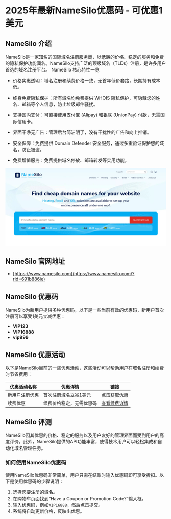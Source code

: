 # 2025年最新NameSilo优惠码 - 可优惠1美元

## NameSilo 介绍
NameSilo是一家知名的国际域名注册服务商，以低廉的价格、稳定的服务和免费的隐私保护功能闻名。NameSilo支持广泛的顶级域名（TLDs）注册，是许多用户首选的域名注册平台。
NameSilo 核心特性一览
- 价格实惠透明：域名注册和续费价格一致，无首年低价套路，长期持有成本低。

- 终身免费隐私保护：所有域名均免费提供 WHOIS 隐私保护，可隐藏您的姓名、邮箱等个人信息，防止垃圾邮件骚扰。

- 支持国内支付：可直接使用支付宝 (Alipay) 和银联 (UnionPay) 付款，无需国际信用卡。

- 界面干净无广告：管理后台简洁明了，没有干扰性的广告和向上推销。

- 安全保障：免费提供 Domain Defender 安全服务，通过多重验证保护您的域名，防止被盗。

- 免费增值服务：免费提供域名停放、邮箱转发等实用功能。

![image](./namesilo.webp)

## NameSilo 官网地址
- [https://www.namesilo.com](https://www.namesilo.com/?rid=691b886ie)

## NameSilo 优惠码
NameSilo为新用户提供多种优惠码，以下是一些当前有效的优惠码，新用户首次注册可以享受1美元立减优惠：
- **VIP123**
- **VIP16888**
- **vip999**


## NameSilo 优惠活动
以下是NameSilo目前的一些优惠活动，这些活动可以帮助用户在域名注册和续费时节省费用：

| 优惠活动名称       | 优惠详情                  | 链接                                       |
|-----------------|-------------------------|------------------------------------------|
| 新用户注册优惠      | 首次注册域名立减1美元          | [点击获取优惠](https://www.namesilo.com/?rid=691b886ie) |
| 续费优惠          | 续费价格稳定，无需优惠码         | [查看续费详情](https://www.namesilo.com/?rid=691b886ie) |

## NameSilo 评测
NameSilo因其优惠的价格、稳定的服务以及用户友好的管理界面而受到用户的高度评价。此外，NameSilo提供的API功能丰富，使得技术用户可以轻松集成和自动化域名管理任务。

### 如何使用NameSilo优惠码
使用NameSilo优惠码非常简单，用户只需在结账时输入优惠码即可享受折扣。以下是使用优惠码的步骤说明：
1. 选择您要注册的域名。
2. 在购物车页面找到“Have a Coupon or Promotion Code?”输入框。
3. 输入优惠码，例如`VIP16888`，然后点击提交。
4. 系统将自动更新价格，反映出优惠。
